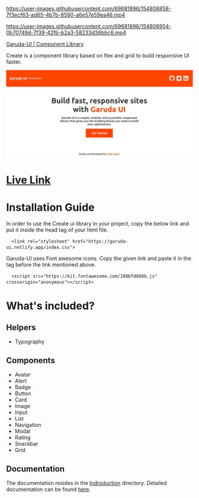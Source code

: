 

https://user-images.githubusercontent.com/69681896/154808858-7f3ecf63-ad65-4b7b-8590-a6e57e59ea46.mp4



https://user-images.githubusercontent.com/69681896/154808954-0b70749d-7f39-42fb-b2a3-58233d36bbc6.mp4

[Garuda-UI | Component Library](https://garuda-ui.netlify.app/)

Create is a component library based on flex and grid to build responsive UI faster.

![image](/images/landing.png)

# [Live Link](https://garuda-ui.netlify.app/)

# Installation Guide

In order to use the Create ui library in your project, copy the below link and put it inside the head tag of your html file.
 
```
  <link rel="stylesheet" href="https://garuda-ui.netlify.app/index.css">

```

Garuda-UI uses Font awesome icons. Copy the given link and paste it in the tag before the link mentioned above.

```
  <script src="https://kit.fontawesome.com/108bfd668b.js" crossorigin="anonymous"></script>

```

# What's included?

## Helpers
- Typography

## Components
- Avatar
- Alert
- Badge
- Button
- Card
- Image
- Input
- List
- Navigation
- Modal
- Rating
- Snackbar
- Grid

## Documentation
The documentation resides in the [Indroduction](https://github.com/tushargoyal812/Garuda-UI/tree/development/documentation) directory. Detailed documentation can be found [here](https://garuda-ui.netlify.app/documentation/documentation.html).




